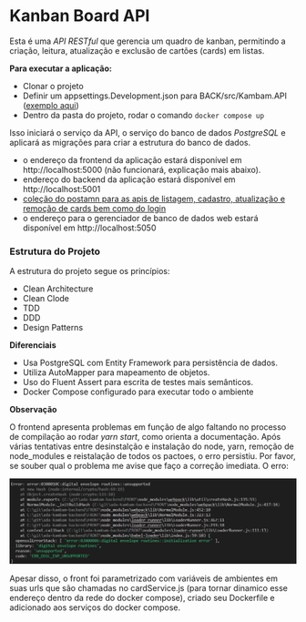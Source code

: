 # Kanban Board API

Esta é uma _API RESTful_ que gerencia um quadro de kanban, permitindo a criação, leitura, atualização e exclusão de cartões (cards) em listas.

**Para executar a aplicação:**

- Clonar o projeto
- Definir um appsettings.Development.json para BACK/src/Kambam.API ([exemplo aqui](BACK/src/Kambam.API/appsettings.example.json))
- Dentro da pasta do projeto, rodar o comando `docker compose up`

Isso iniciará o serviço da API, o serviço do banco de dados _PostgreSQL_ e aplicará as migrações para criar a estrutura do banco de dados.

- o endereço da frontend da aplicação estará disponível em http://localhost:5000 (não funcionará, explicação mais abaixo).
- endereço do backend da aplicação estará disponível em http://localhost:5001
- [coleção do postamn para as apis de listagem, cadastro, atualização e remoção de cards bem como do login](BACK/postman_collection.json)
- o endereço para o gerenciador de banco de dados web estará disponível em http://localhost:5050

### Estrutura do Projeto
A estrutura do projeto segue os princípios:

- Clean Architecture
- Clean Clode
- TDD
- DDD
- Design Patterns

**Diferenciais**

- Usa PostgreSQL com Entity Framework para persistência de dados.
- Utiliza AutoMapper para mapeamento de objetos.
- Uso do Fluent Assert para escrita de testes mais semânticos.
- Docker Compose configurado para executar todo o ambiente

**Observação**

O frontend apresenta problemas em função de algo faltando no processo de compilação ao rodar _yarn start_, como orienta a documentação. Após várias tentativas entre desinstalção e instalação do node, yarn, remoção de node_modules e reistalação de todos os pactoes, o erro persistiu. Por favor, se souber qual o problema me avise que faço a correção imediata. O erro:

![](assets/yarn_start_error.png)

Apesar disso, o front foi parametrizado com variáveis de ambientes em suas urls que são chamadas no cardService.js (para tornar dinamico esse endereço dentro da rede do docker compose), criado seu Dockerfile e adicionado aos serviços do docker compose.
